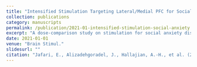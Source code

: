 ```yaml
---
title: "Intensified Stimulation Targeting Lateral/Medial PFC for Social Anxiety Disorder: A Dose-Comparison Study"
collection: publications
category: manuscripts
permalink: /publication/2021-01-intensified-stimulation-social-anxiety
excerpt: "A dose-comparison study on stimulation for social anxiety disorder."
date: 2021-01-01
venue: "Brain Stimul."
slidesurl: ""
citation: "Jafari, E., Alizadehgoradel, J., Hallajian, A.-H., et al. (2021). <i>Brain Stimul.</i>, 14(4), 974–986."
---
```

